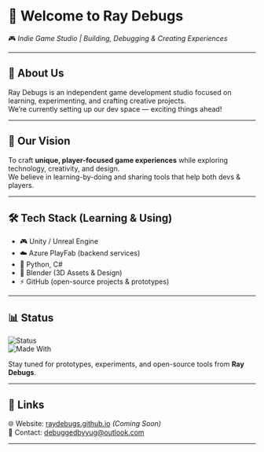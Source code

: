 # 👋 Welcome to Ray Debugs  

🎮 *Indie Game Studio | Building, Debugging & Creating Experiences*  

---

## 🧩 About Us  
Ray Debugs is an independent game development studio focused on learning, experimenting, and crafting creative projects.  
We’re currently setting up our dev space — exciting things ahead!  

---

## 🎯 Our Vision  
To craft **unique, player-focused game experiences** while exploring technology, creativity, and design.  
We believe in learning-by-doing and sharing tools that help both devs & players.  

---

## 🛠️ Tech Stack (Learning & Using)  
- 🎮 Unity / Unreal Engine  
- ☁️ Azure PlayFab (backend services)  
- 🐍 Python, C#  
- 🎨 Blender (3D Assets & Design)  
- ⚡ GitHub (open-source projects & prototypes)  

---

## 📊 Status  
![Status](https://img.shields.io/badge/Status-Coming%20Soon-blue?style=for-the-badge)  
![Made With](https://img.shields.io/badge/Made%20With-Love-red?style=for-the-badge)  

Stay tuned for prototypes, experiments, and open-source tools from **Ray Debugs**.  

---

## 🔗 Links  
🌐 Website: [raydebugs.github.io](https://raydebugs.github.io) *(Coming Soon)*  
📧 Contact: [debuggedbyyug@outlook.com](mailto:debuggedbyyug@outlook.com)  

---
